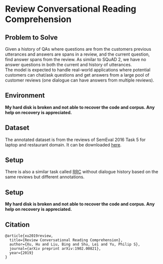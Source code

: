 # Review Conversational Reading Comprehension

## Problem to Solve
Given a history of QAs where questions are from the customers previous utterances and answers are spans in a review, and the current question, find answer spans from the review. As similar to SQuAD 2, we have no answer questions in both the current and history of utterances.  
The model is expected to handle real-world applications where potential customers can chat/ask questions and get answers from a large pool of customer reviews (one dialogue can have answers from multiple reviews).

## Environment
**My hard disk is broken and not able to recover the code and corpus. Any help on recovery is appreciated.**

## Dataset
The annotated dataset is from the reviews of SemEval 2016 Task 5 for laptop and restaurant domain.
It can be downloaded [here](https://drive.google.com/file/d/1qSTs7VkamBsxKN2iOAsK40zwAF5f1xo1/view?usp=sharing).


## Setup

There is also a similar task called [RRC](https://github.com/howardhsu/BERT-for-RRC-ABSA) without dialogue history based on the same reviews but different annotations.

## Setup
**My hard disk is broken and not able to recover the code and corpus. Any help on recovery is appreciated.**

## Citation
```
@article{xu2019review,
  title={Review Conversational Reading Comprehension},
  author={Xu, Hu and Liu, Bing and Shu, Lei and Yu, Philip S},
  journal={arXiv preprint arXiv:1902.00821},
  year={2019}
}
```
